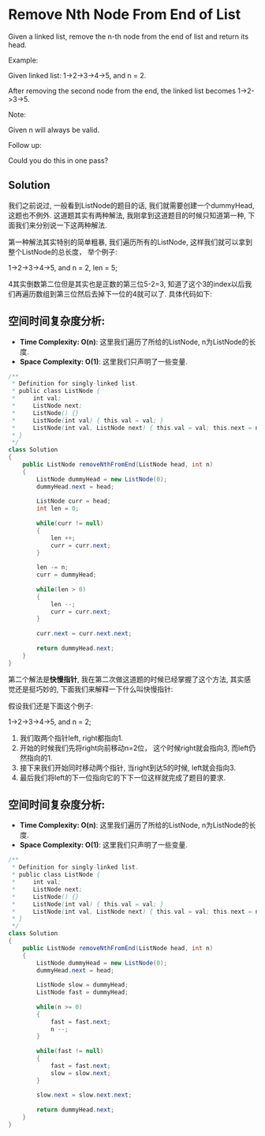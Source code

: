 # Remove Nth Node From End of List

Given a linked list, remove the n-th node from the end of list and return its head.

Example:

Given linked list: 1->2->3->4->5, and n = 2.

After removing the second node from the end, the linked list becomes 1->2->3->5.

Note:

Given n will always be valid.

Follow up:

Could you do this in one pass?


## Solution

我们之前说过, 一般看到ListNode的题目的话, 我们就需要创建一个dummyHead, 这题也不例外. 这道题其实有两种解法, 我刚拿到这道题目的时候只知道第一种, 下面我们来分别说一下这两种解法.

第一种解法其实特别的简单粗暴, 我们遍历所有的ListNode, 这样我们就可以拿到整个ListNode的总长度， 举个例子:

1->2->3->4->5, and n = 2, len = 5;

4其实倒数第二位但是其实也是正数的第三位5-2=3, 知道了这个3的index以后我们再遍历数组到第三位然后去掉下一位的4就可以了. 具体代码如下:

## 空间时间复杂度分析:

* **Time Complexity: O(n)**: 这里我们遍历了所给的ListNode, n为ListNode的长度.
* **Space Complexity: O(1)**: 这里我们只声明了一些变量.
 
```java
/**
 * Definition for singly-linked list.
 * public class ListNode {
 *     int val;
 *     ListNode next;
 *     ListNode() {}
 *     ListNode(int val) { this.val = val; }
 *     ListNode(int val, ListNode next) { this.val = val; this.next = next; }
 * }
 */
class Solution 
{
    public ListNode removeNthFromEnd(ListNode head, int n) 
    {
        ListNode dummyHead = new ListNode(0);
        dummyHead.next = head;
        
        ListNode curr = head;
        int len = 0;
        
        while(curr != null)
        {
            len ++;
            curr = curr.next;
        }
        
        len -= n;
        curr = dummyHead;
        
        while(len > 0)
        {
            len --;
            curr = curr.next;
        }
        
        curr.next = curr.next.next;
        
        return dummyHead.next;
    }
}
```

第二个解法是**快慢指针**, 我在第二次做这道题的时候已经掌握了这个方法, 其实感觉还是挺巧妙的, 下面我们来解释一下什么叫快慢指针:

假设我们还是下面这个例子:

1->2->3->4->5, and n = 2;

1. 我们取两个指针left, right都指向1.
2. 开始的时候我们先将right向前移动n=2位， 这个时候right就会指向3, 而left仍然指向的1.
3. 接下来我们开始同时移动两个指针, 当right到达5的时候, left就会指向3.
4. 最后我们将left的下一位指向它的下下一位这样就完成了题目的要求.

## 空间时间复杂度分析:

* **Time Complexity: O(n)**: 这里我们遍历了所给的ListNode, n为ListNode的长度.
* **Space Complexity: O(1)**: 这里我们只声明了一些变量.
 

```java
/**
 * Definition for singly-linked list.
 * public class ListNode {
 *     int val;
 *     ListNode next;
 *     ListNode() {}
 *     ListNode(int val) { this.val = val; }
 *     ListNode(int val, ListNode next) { this.val = val; this.next = next; }
 * }
 */
class Solution 
{
    public ListNode removeNthFromEnd(ListNode head, int n) 
    {
        ListNode dummyHead = new ListNode(0);
        dummyHead.next = head;
        
        ListNode slow = dummyHead;
        ListNode fast = dummyHead;
        
        while(n >= 0)
        {
            fast = fast.next;
            n --;
        }
        
        while(fast != null)
        {
            fast = fast.next;
            slow = slow.next;
        }
        
        slow.next = slow.next.next;
        
        return dummyHead.next;
    }
}
```
